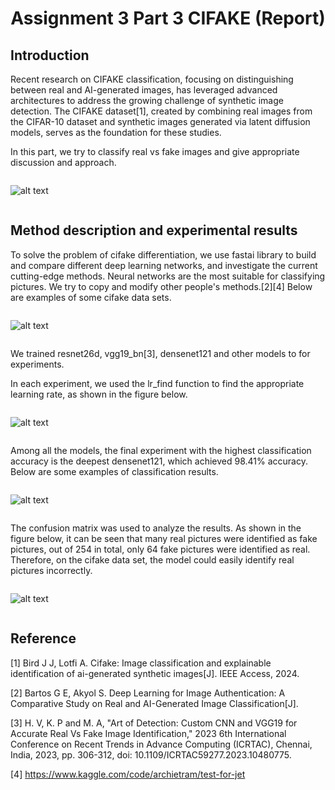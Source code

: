 # <center>Assignment 3 Part 3 CIFAKE (Report) </center>

<style>
.center 
{
  width: 600px;
  display: table;
  margin-left: auto;
  margin-right: auto;
}
</style>

<style>
.centertable 
{
  display: table;
  margin-left: auto;
  margin-right: auto;
}
</style>

## Introduction

Recent research on CIFAKE classification, focusing on distinguishing between real and AI-generated images, has leveraged advanced architectures to address the growing challenge of synthetic image detection. The CIFAKE dataset[1], created by combining real images from the CIFAR-10 dataset and synthetic images generated via latent diffusion models, serves as the foundation for these studies.

In this part, we try to classify real vs fake images and give appropriate discussion and approach. 

<div class="center">

![alt text](images/image.png)

</div>

## Method description and experimental results

To solve the problem of cifake differentiation, we use fastai library to build and compare different deep learning networks, and investigate the current cutting-edge methods. Neural networks are the most suitable for classifying pictures. We try to copy and modify other people's methods.[2][4] Below are examples of some cifake data sets.


<div class="center">

![alt text](images/image-4.png)

</div>

We trained resnet26d, vgg19_bn[3], densenet121 and other models to for experiments. 

In each experiment, we used the lr_find function to find the appropriate learning rate, as shown in the figure below.


<div class="center">

![alt text](images/image-1.png)

</div>

Among all the models, the final experiment with the highest classification accuracy is the deepest densenet121, which achieved 98.41% accuracy. Below are some examples of classification results.

<div class="center">

![alt text](images/image-2.png)

</div>

The confusion matrix was used to analyze the results. As shown in the figure below, it can be seen that many real pictures were identified as fake pictures, out of 254 in total, only 64 fake pictures were identified as real. Therefore, on the cifake data set, the model could easily identify real pictures incorrectly.

<div class="center">

![alt text](images/image-3.png)

</div>

## Reference

[1] Bird J J, Lotfi A. Cifake: Image classification and explainable identification of ai-generated synthetic images[J]. IEEE Access, 2024.

[2] Bartos G E, Akyol S. Deep Learning for Image Authentication: A Comparative Study on Real and AI-Generated Image Classification[J].

[3] H. V, K. P and M. A, "Art of Detection: Custom CNN and VGG19 for Accurate Real Vs Fake Image Identification," 2023 6th International Conference on Recent Trends in Advance Computing (ICRTAC), Chennai, India, 2023, pp. 306-312, doi: 10.1109/ICRTAC59277.2023.10480775.

[4] https://www.kaggle.com/code/archietram/test-for-jet